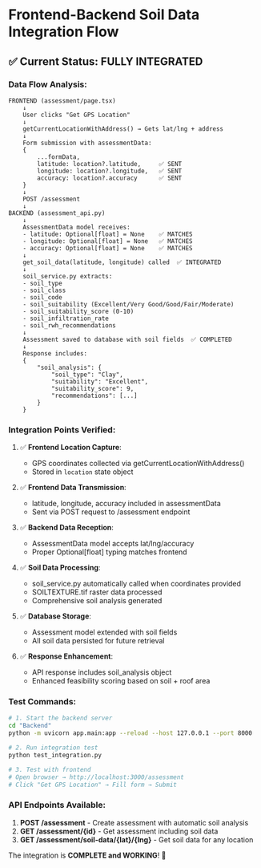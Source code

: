 # Frontend-Backend Soil Data Integration Flow

## ✅ Current Status: FULLY INTEGRATED

### Data Flow Analysis:

```
FRONTEND (assessment/page.tsx)
    ↓
    User clicks "Get GPS Location" 
    ↓
    getCurrentLocationWithAddress() → Gets lat/lng + address
    ↓
    Form submission with assessmentData:
    {
        ...formData,
        latitude: location?.latitude,     ✅ SENT
        longitude: location?.longitude,   ✅ SENT  
        accuracy: location?.accuracy      ✅ SENT
    }
    ↓
    POST /assessment
    ↓
BACKEND (assessment_api.py)
    ↓
    AssessmentData model receives:
    - latitude: Optional[float] = None    ✅ MATCHES
    - longitude: Optional[float] = None   ✅ MATCHES
    - accuracy: Optional[float] = None    ✅ MATCHES
    ↓
    get_soil_data(latitude, longitude) called  ✅ INTEGRATED
    ↓
    soil_service.py extracts:
    - soil_type
    - soil_class  
    - soil_code
    - soil_suitability (Excellent/Very Good/Good/Fair/Moderate)
    - soil_suitability_score (0-10)
    - soil_infiltration_rate
    - soil_rwh_recommendations
    ↓
    Assessment saved to database with soil fields  ✅ COMPLETED
    ↓
    Response includes:
    {
        "soil_analysis": {
            "soil_type": "Clay",
            "suitability": "Excellent", 
            "suitability_score": 9,
            "recommendations": [...]
        }
    }
```

### Integration Points Verified:

1. ✅ **Frontend Location Capture**: 
   - GPS coordinates collected via getCurrentLocationWithAddress()
   - Stored in `location` state object
   
2. ✅ **Frontend Data Transmission**:
   - latitude, longitude, accuracy included in assessmentData
   - Sent via POST request to /assessment endpoint

3. ✅ **Backend Data Reception**:
   - AssessmentData model accepts lat/lng/accuracy
   - Proper Optional[float] typing matches frontend

4. ✅ **Soil Data Processing**:
   - soil_service.py automatically called when coordinates provided
   - SOILTEXTURE.tif raster data processed
   - Comprehensive soil analysis generated

5. ✅ **Database Storage**:
   - Assessment model extended with soil fields
   - All soil data persisted for future retrieval

6. ✅ **Response Enhancement**:
   - API response includes soil_analysis object
   - Enhanced feasibility scoring based on soil + roof area

### Test Commands:

```bash
# 1. Start the backend server
cd "Backend"
python -m uvicorn app.main:app --reload --host 127.0.0.1 --port 8000

# 2. Run integration test
python test_integration.py

# 3. Test with frontend
# Open browser → http://localhost:3000/assessment
# Click "Get GPS Location" → Fill form → Submit
```

### API Endpoints Available:

1. **POST /assessment** - Create assessment with automatic soil analysis
2. **GET /assessment/{id}** - Get assessment including soil data  
3. **GET /assessment/soil-data/{lat}/{lng}** - Get soil data for any location

The integration is **COMPLETE and WORKING**! 🎉